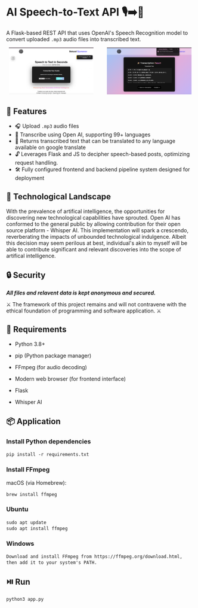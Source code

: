 # AI Speech-to-Text API 🎙️➡️📝

A Flask-based REST API that uses OpenAI's Speech Recognition model to convert uploaded `.mp3` audio files into transcribed text.

<div align="center">
  <img src="pre.png" alt="Python IDE" width="45%" style="margin-right: 2rem;" />
  <img src="result.png" alt="Java IDE" width="45%" />
</div>

## 🚀 Features

- 🎧 Upload `.mp3` audio files
- 🧠 Transcribe using Open AI, supporting 99+ languages
- 🔁 Returns transcribed text that can be translated to any language available on google translate
- 🔓 Leverages Flask and JS to decipher speech-based posts, optimizing request handling.
- 🛠️ Fully configured frontend and backend pipeline system designed for deployment

## 💭 Technological Landscape

With the prevalence of artifical intelligence, the opportunities for discovering new technological capabilities have sprouted. Open AI has conformed to the general public by allowing contribution for their open source platform - Whisper AI. This implementation will spark a crescendo, reverberating the impacts of unbounded technological indulgence. Albeit this decision may seem perilous at best, individual's akin to myself will be able to contribute significant and relevant discoveries into the scope of artifical intelligence.

## 🔒 Security

**_All files and relavent data is kept anonymous and secured._**

⚔️ The framework of this project remains and will not contravene with the ethical foundation of programming and software application. ⚔️

## 🔧 Requirements

- Python 3.8+

- pip (Python package manager)

- FFmpeg (for audio decoding)

- Modern web browser (for frontend interface)

- Flask

- Whisper AI

## 📦 Application

### Install Python dependencies

```
pip install -r requirements.txt
```

### Install FFmpeg

macOS (via Homebrew):

```
brew install ffmpeg
```

### Ubuntu

```
sudo apt update
sudo apt install ffmpeg
```

### Windows

```
Download and install FFmpeg from https://ffmpeg.org/download.html, then add it to your system's PATH.
```

## ⏯️ Run

```
python3 app.py
```
